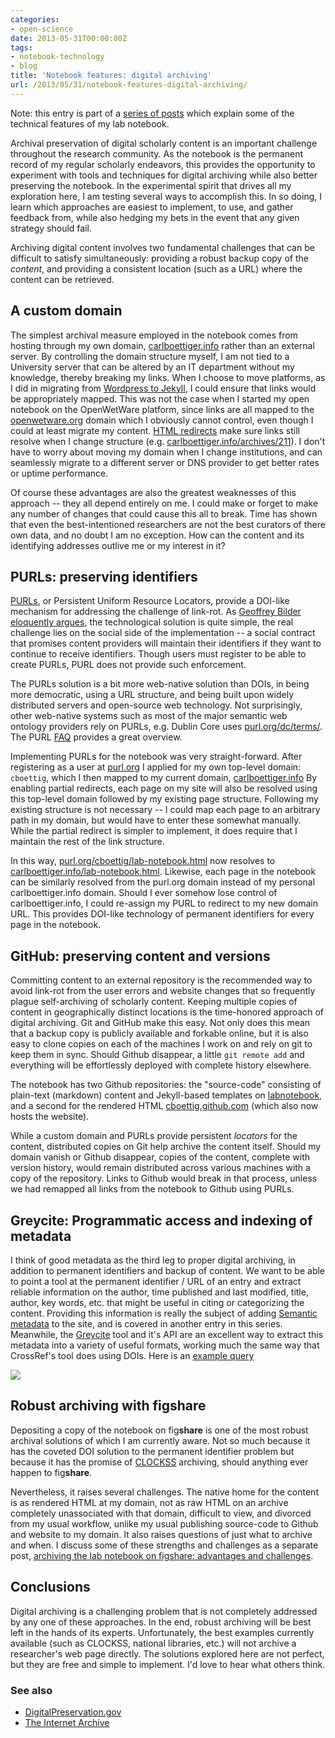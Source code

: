 ```yaml
---
categories:
- open-science
date: 2013-05-31T00:00:00Z
tags:
- notebook-technology
- blog
title: 'Notebook features: digital archiving'
url: /2013/05/31/notebook-features-digital-archiving/
---
```


Note: this entry is part of a [series of
posts](http://carlboettiger.info/2013/04/26/notebook-features-introduction.html)
which explain some of the technical features of my lab notebook.


Archival preservation of digital scholarly content is an important
challenge throughout the research community.  As the notebook is the
permanent record of my regular scholarly endeavors, this provides
the opportunity to experiment with tools and techniques for digital
archiving while also better preserving the notebook. In the experimental
spirit that drives all my exploration here, I am testing several ways
to accomplish this.  In so doing, I learn which approaches are easiest
to implement, to use, and gather feedback from, while also hedging my
bets in the event that any given strategy should fail.


Archiving digital content involves two fundamental challenges that can
be difficult to satisfy simultaneously: providing a robust backup copy
of the _content_, and providing a consistent location (such as a URL)
where the content can be retrieved.

## A custom domain

The simplest archival measure employed in the notebook comes from hosting
through my own domain, [carlboettiger.info](http://carlboettiger.info)
rather than an external server.  By controlling the domain structure
myself, I am not tied to a University server that can be altered by
an IT department without my knowledge, thereby breaking my links.
When I choose to move platforms, as I did in migrating from [Wordpress
to Jekyll](/2012/09/19/migrating-from-wordpress-to-jekyll.html),
I could ensure that links would be appropriately mapped.
This was not the case when I started my open notebook on
the OpenWetWare platform, since links are all mapped to the
[openwetware.org](http://openwetware.org) domain which I obviously
cannot control, even though I could at least migrate my content.  [HTML
redirects](https://github.com/cboettig/labnotebook/blob/8481569132142c850e585a2fc8c12a671527cd4f/_plugins/redirects.rb)
make sure links still resolve when I change structure (e.g.
[carlboettiger.info/archives/211](/archives/211)).  I don't have to worry
about moving my domain when I change institutions, and can seamlessly
migrate to a different server or DNS provider to get better rates or
uptime performance.

Of course these advantages are also the greatest weaknesses of this
approach -- they all depend entirely on me. I could make or forget to make
any number of changes that could cause this all to break.  Time has shown
that even the best-intentioned researchers are not the best curators of
there own data, and no doubt I am no exception. How can the content and
its identifying addresses outlive me or my interest in it?


## PURLs: preserving identifiers

[PURLs](http://purl.org), or Persistent Uniform Resource
Locators, provide a DOI-like mechanism for addressing
the challenge of link-rot.  As [Geoffrey Bilder eloquently
argues](http://blogs.plos.org/mfenner/2009/02/17/interview_with_geoffrey_bilder/),
the technological solution is quite simple, the real challenge lies on
the social side of the implementation -- a social contract that promises
content providers will maintain their identifiers if they want to continue
to receive identifiers.  Though users must register to be able to create
PURLs, PURL does not provide such enforcement.

The PURLs solution is a bit more web-native solution than DOIs,
in being more democratic, using a URL structure, and being built
upon widely distributed servers and open-source web technology.
Not surprisingly, other web-native systems such as most of the
major semantic web ontology providers rely on PURLs, e.g. Dublin
Core uses [purl.org/dc/terms/](http://purl.org/dc/terms/).  The PURL
[FAQ](http://purl.oclc.org/docs/faq.html) provides a great overview.

Implementing PURLs for the notebook was very straight-forward.
After registering as a user at [purl.org](http://purl.org) I applied
for my own top-level domain: `cboettig`, which I then mapped to my
current domain, [carlboettiger.info](http://carlboettiger.info) By
enabling partial redirects, each page on my site will also be resolved
using this top-level domain followed by my existing page structure.
Following my existing structure is not necessary -- I could map each
page to an arbitrary path in my domain, but would have to enter these
somewhat manually.  While the partial redirect is simpler to implement,
it does require that I maintain the rest of the link structure.


In this way, [purl.org/cboettig/lab-notebook.html](http://purl.org/cboettig/lab-notebook.html)
now resolves to [carlboettiger.info/lab-notebook.html](http://carlboettiger.info/lab-notebook.html).
Likewise, each page in the notebook can be similarly resolved from the
purl.org domain instead of my personal carlboettiger.info domain.  Should
I ever somehow lose control of carlboettiger.info, I could re-assign my
PURL to redirect to my new domain URL.  This provides DOI-like technology
of permanent identifiers for every page in the notebook.



## GitHub: preserving content and versions

Committing content to an external repository is the recommended way
to avoid link-rot from the user errors and website changes that so
frequently plague self-archiving of scholarly content. Keeping multiple
copies of content in geographically distinct locations is the time-honored
approach of digital archiving.  Git and GitHub make this easy.  Not only
does this mean that a backup copy is publicly available and forkable
online, but it is also easy to clone copies on each of the machines I
work on and rely on git to keep them in sync.  Should Github disappear,
a little `git remote add` and everything will be effortlessly deployed
with complete history elsewhere.


The notebook has two Github repositories: the "source-code" consisting
of plain-text (markdown) content and Jekyll-based templates on
[labnotebook](http://github.com/cboettig/labnotebook),
and a second for the rendered HTML
[cboettig.github.com](http://github.com/cboettig/cboettig.github.com)
(which also now hosts the website).


While a custom domain and PURLs provide persistent _locators_ for the
content, distributed copies on Git help archive the content itself.
Should my domain vanish or Github disappear, copies of the content,
complete with version history, would remain distributed across various
machines with a copy of the repository.  Links to Github would break
in that process, unless we had remapped all links from the notebook to
Github using PURLs.

## Greycite: Programmatic access and indexing of metadata

I think of good metadata as the third leg to proper digital archiving,
in addition to permanent identifiers and backup of content. We want to 
be able to point a tool at the permanent identifier / URL of an entry
and extract reliable information on the author, time published and last 
modified, title, author, key words, etc. that might be useful in citing 
or categorizing the content.  Providing this information is really the
subject of adding [Semantic metadata](http://carlboettiger.info/2012/10/23/semantic-markup-examples-for-the-lab-notebook.html) to the site, and is covered in 
another entry in this series. Meanwhile, the [Greycite](http://greycite.knowledgeblog.org) tool
and it's API are an excellent way to extract this metadata into 
a variety of useful formats, working much the same way that 
CrossRef's tool does using DOIs. Here is an [example query](http://greycite.knowledgeblog.org/?uri=http%3A%2F%2Fpurl.org%2Fcboettig%2F2012%2F10%2F23%2Fsemantic-markup-examples-for-the-lab-notebook.html)

![](http://farm6.staticflickr.com/5325/8940923396_fcf4941197.jpg)





## **Robust archiving** with fig**share**

Depositing a copy of the notebook on fig**share** is one of the most 
robust archival solutions of which I am currently aware.  Not so much 
because it has the coveted DOI solution to the permanent identifier
problem but because it has the promise of [CLOCKSS](http://clocks.org) archiving, should
anything ever happen to fig**share**. 


Nevertheless, it raises several challenges. The native home for the content is as 
rendered HTML at my domain, not as raw HTML on an archive completely
unassociated with that domain, difficult to view, and divorced from my usual workflow,
unlike my usual publishing source-code to Github and website to my domain. It 
also raises questions of just what to archive and when.  I discuss some of these 
strengths and challenges as a separate post, [archiving the lab notebook on 
figshare: advantages and challenges](http://purl.org/cboettig/2013/05/31/notebook-features-archiving-with-figshare). 


## Conclusions

Digital archiving is a challenging problem that is not completely
addressed by any one of these approaches.  In the end, robust archiving
will be best left in the hands of its experts.  Unfortunately, the best
examples currently available (such as CLOCKSS, national libraries, etc.)
will not archive a researcher's web page directly.  The solutions explored
here are not perfect, but they are free and simple to implement. I'd 
love to hear what others think. 


### See also 

* [DigitalPreservation.gov](http://www.digitalpreservation.gov/ndsa/)
* [The Internet Archive](http://internetarchive.org)

